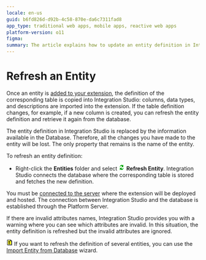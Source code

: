 ```yaml
---
locale: en-us
guid: b6fd826d-d92b-4c58-870e-da6c7311fad8
app_type: traditional web apps, mobile apps, reactive web apps
platform-version: o11
figma:
summary: The article explains how to update an entity definition in Integration Studio by refreshing it from the database, which replaces the existing definition and retains only the entity name
---
```

# Refresh an Entity

Once an entity is [added to your extension](<entity-define.md>), the definition of the corresponding table is copied into Integration Studio: columns, data types, and descriptions are imported into the extension. If the table definition changes, for example, if a new column is created, you can refresh the entity definition and retrieve it again from the database.

<div class="info" markdown="1">

The entity definition in Integration Studio is replaced by the information available in the Database. Therefore, all the changes you have made to the entity will be lost. The only property that remains is the name of the entity.  

</div>

To refresh an entity definition:

* Right-click the **Entities** folder and select ![Context menu with 'Refresh Entity' option highlighted](images/refresh.gif "Refresh Entity Option") **Refresh Entity**. Integration Studio connects the database where the corresponding table is stored and fetches the new definition.

You must be [connected to the server](<../extension-life-cycle/server-connect.md>) where the extension will be deployed and hosted. The connection between Integration Studio and the database is established through the Platform Server.

If there are invalid attributes names, Integration Studio provides you with a warning where you can see which attributes are invalid. In this situation, the entity definition is refreshed but the invalid attributes are ignored.

![Lightbulb icon indicating a tip for importing multiple entities from the database](images/tip.gif "Import Entity from Database Tip") If you want to refresh the definition of several entities, you can use the [Import Entity from Database](<entity-import-from-database.md>) wizard.
